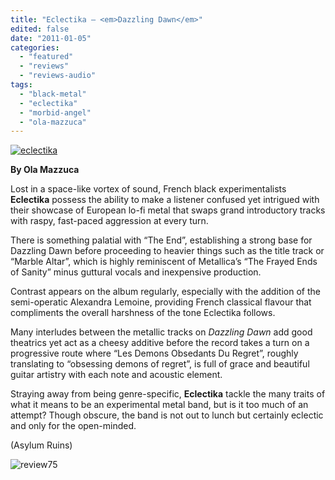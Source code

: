 ```yaml
---
title: "Eclectika – <em>Dazzling Dawn</em>"
edited: false
date: "2011-01-05"
categories:
  - "featured"
  - "reviews"
  - "reviews-audio"
tags:
  - "black-metal"
  - "eclectika"
  - "morbid-angel"
  - "ola-mazzuca"
---
```


[![](http://www.hellbound.ca/wp-content/uploads/2011/01/eclectika.jpg "eclectika")](http://www.hellbound.ca/wp-content/uploads/2011/01/eclectika.jpg)

**By Ola Mazzuca**

Lost in a space-like vortex of sound, French black experimentalists **Eclectika** possess the ability to make a listener confused yet intrigued with their showcase of European lo-fi metal that swaps grand introductory tracks with raspy, fast-paced aggression at every turn.

There is something palatial with “The End”, establishing a strong base for Dazzling Dawn before proceeding to heavier things such as the title track or “Marble Altar”, which is highly reminiscent of Metallica’s “The Frayed Ends of Sanity” minus guttural vocals and inexpensive production.

Contrast appears on the album regularly, especially with the addition of the semi-operatic Alexandra Lemoine, providing French classical flavour that compliments the overall harshness of the tone Eclectika follows.

Many interludes between the metallic tracks on _Dazzling Dawn_ add good theatrics yet act as a cheesy additive before the record takes a turn on a progressive route where “Les Demons Obsedants Du Regret”, roughly translating to “obsessing demons of regret”, is full of grace and beautiful guitar artistry with each note and acoustic element.

Straying away from being genre-specific, **Eclectika** tackle the many traits of what it means to be an experimental metal band, but is it too much of an attempt? Though obscure, the band is not out to lunch but certainly eclectic and only for the open-minded.

(Asylum Ruins)

![](http://www.hellbound.ca/wp-content/uploads/2009/05/review75.png "review75")

